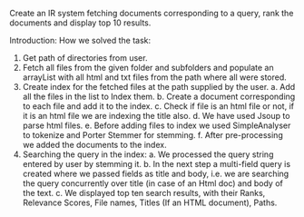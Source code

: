 Create an IR system fetching documents corresponding to a query, rank the documents and display top 10 results.

Introduction: How we solved the task:
1. Get path of directories from user.
2. Fetch all files from the given folder and subfolders and populate an arrayList with all html
and txt files from the path where all were stored.
3. Create index for the fetched files at the path supplied by the user.
a. Add all the files in the list to Index them.
b. Create a document corresponding to each file and add it to the index.
c. Check if file is an html file or not, if it is an html file we are indexing the title also.
d. We have used Jsoup to parse html files.
e. Before adding files to index we used SimpleAnalyser to tokenize and Porter Stemmer
for stemming.
f. After pre-processing we added the documents to the index.
4. Searching the query in the index:
a. We processed the query string entered by user by stemming it.
b. In the next step a multi-field query is created where we passed fields as title and body,
i.e. we are searching the query concurrently over title (in case of an Html doc) and
body of the text.
c. We displayed top ten search results, with their Ranks, Relevance Scores, File names,
Titles (If an HTML document), Paths.
